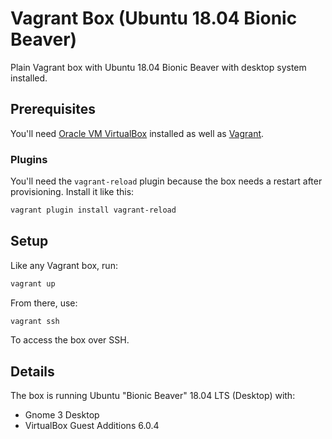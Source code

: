 # Vagrant Box (Ubuntu 18.04 Bionic Beaver)
Plain Vagrant box with Ubuntu 18.04 Bionic Beaver with desktop system installed.

## Prerequisites
You'll need [Oracle VM VirtualBox](https://www.virtualbox.org/wiki/Downloads) installed as well as [Vagrant](https://www.vagrantup.com/downloads.html).

### Plugins
You'll need the `vagrant-reload` plugin because the box needs a restart after provisioning. Install it like this:

```bash
vagrant plugin install vagrant-reload
```

## Setup
Like any Vagrant box, run:

```bash
vagrant up
```

From there, use:

```bash
vagrant ssh
```

To access the box over SSH.

## Details
The box is running Ubuntu "Bionic Beaver" 18.04 LTS (Desktop) with:

* Gnome 3 Desktop
* VirtualBox Guest Additions 6.0.4
